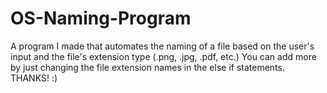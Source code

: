 # OS-Naming-Program
A program I made that automates the naming of a file based on the user's input and the file's extension type (.png, .jpg, .pdf, etc.)
You can add more by just changing the file extension names in the else if statements. 
THANKS! :)
